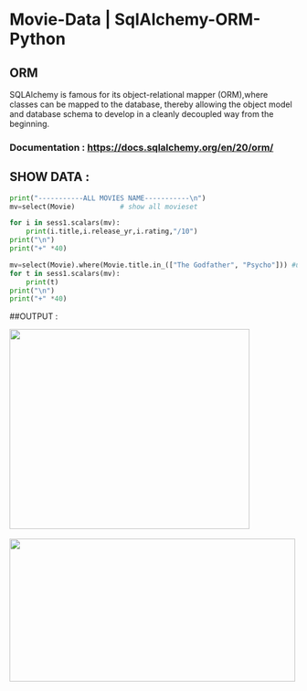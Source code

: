 # Movie-Data | SqlAlchemy-ORM-Python

## ORM
SQLAlchemy is famous for its object-relational mapper (ORM),where classes can be mapped to the database, 
thereby allowing the object model and database schema to develop in a cleanly decoupled way from the beginning.

### Documentation : https://docs.sqlalchemy.org/en/20/orm/
## SHOW DATA :
 
```python
print("-----------ALL MOVIES NAME-----------\n")
mv=select(Movie)           # show all movieset

for i in sess1.scalars(mv):
    print(i.title,i.release_yr,i.rating,"/10")
print("\n")
print("+" *40)    

mv=select(Movie).where(Movie.title.in_(["The Godfather", "Psycho"])) #using where cluse  
for t in sess1.scalars(mv):
    print(t)
print("\n")
print("+" *40)   
```
    
##OUTPUT :
<p><img src="https://github.com/RinaProg/SqlAlchemy-ORM-Python/assets/122221586/0e2cef5f-1122-4147-bcd2-e456f53bd79b" width="420" height="350">&nbsp;&nbsp;
<p><img src="https://github.com/RinaProg/SqlAlchemy-ORM-Python/assets/122221586/3804216f-0a85-4773-8dd5-90d0f621be8e" width="500" height="250">&nbsp;&nbsp;</P>



## 
